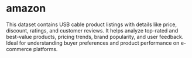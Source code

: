 # amazon
This dataset contains USB cable product listings with details like price, discount, ratings, and customer reviews. It helps analyze top-rated and best-value products, pricing trends, brand popularity, and user feedback. Ideal for understanding buyer preferences and product performance on e-commerce platforms.
